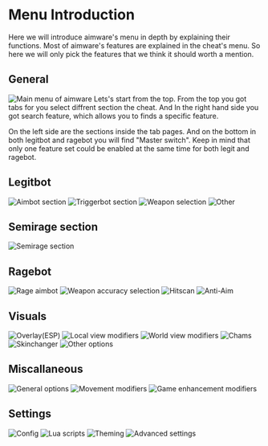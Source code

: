 # Menu Introduction

Here we will introduce aimware's menu in depth by explaining their functions. Most of aimware's features are explained in the cheat's menu. So here we will only pick the features that we think it should worth a mention.

## General

![Main menu of aimware](https://i.imgur.com/OoGH1KF.png)
Lets's start from the top. From the top you got tabs for you select diffrent section the cheat. And In the right hand side you got search feature, which allows you to finds a specific feature.

On the left side are the sections inside the tab pages. And on the bottom in both legitbot and ragebot you will find "Master switch". Keep in mind that only one feature set could be enabled at the same time for both legit and ragebot.

## Legitbot

![Aimbot section](https://i.imgur.com/OoGH1KF.png)
![Triggerbot section](https://i.imgur.com/nieM4vM.png)
![Weapon selection](https://i.imgur.com/23as3H7.png)
![Other](https://i.imgur.com/vWvnCu7.png)

## Semirage section

![Semirage section](https://i.imgur.com/DPZwcuV.png)

## Ragebot

![Rage aimbot](https://i.imgur.com/s7xIci0.png)
![Weapon accuracy selection](https://i.imgur.com/kobaV9V.png)
![Hitscan](https://i.imgur.com/DzJlpWQ.png)
![Anti-Aim](https://i.imgur.com/py1CJRF.png)

## Visuals

![Overlay(ESP)](https://i.imgur.com/ghfrdt4.png)
![Local view modifiers](https://i.imgur.com/QFH26db.png)
![World view modifiers](https://i.imgur.com/lyeQNwZ.png)
![Chams](https://i.imgur.com/hLE8Xu6.png)
![Skinchanger](https://i.imgur.com/g4bTfXE.png)
![Other options](https://i.imgur.com/FRpEZNK.png)

## Miscallaneous

![General options](https://i.imgur.com/DIi6HZT.png)
![Movement modifiers](https://i.imgur.com/kYeWH3o.png)
![Game enhancement modifiers](https://i.imgur.com/1cMJIYM.png)

## Settings

![Config](https://i.imgur.com/KFC5T57.png)
![Lua scripts](https://i.imgur.com/cbxwVXY.png)
![Theming](https://i.imgur.com/zKETbVb.png)
![Advanced settings](https://i.imgur.com/tyfboHO.png)